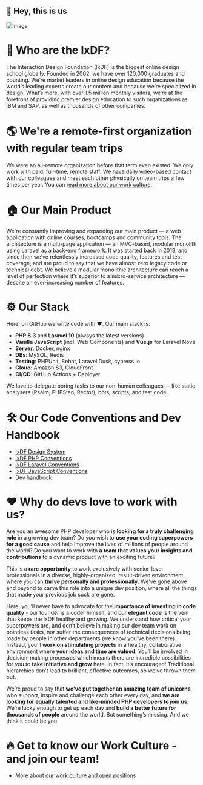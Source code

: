 ## 👋 Hey, this is us

![image](https://user-images.githubusercontent.com/2339481/145277915-3b4d53a4-24a0-4e1e-afa8-abdc21bbc819.jpg)

# 👤 Who are the IxDF?

The Interaction Design Foundation (IxDF) is the biggest online design school globally. Founded in 2002, we have over 120,000 graduates and counting. We’re market leaders in online design education because the world’s leading experts create our content and because we’re specialized in design. What’s more, with over 1.5 million monthly visitors, we’re at the forefront of providing premier design education to such organizations as IBM and SAP, as well as thousands of other companies. 

# 🌎 We're a remote-first organization with regular team trips
We were an all-remote organization before that term even existed. We only work with paid, full-time, remote staff. We have daily video-based contact with our colleagues and meet each other physically on team trips a few times per year. You can [read more about our work culture](https://www.interaction-design.org/about/careers).

# 🏠 Our Main Product

We're constantly improving and expanding our main product — a web application with online courses, bootcamps and community tools. The architecture is a multi-page application — an MVC-based, modular monolith using Laravel as a back-end framework. It was started back in 2013, and since then we’ve relentlessly increased code quality, features and test coverage, and are proud to say that we have almost zero legacy code or technical debt. We believe a modular monolithic architecture can reach a level of perfection where it’s superior to a micro-service architecture — despite an ever-increasing number of features.

# ⚙️ Our Stack

Here, on GitHub we write code with ❤️. Our main stack is:

- **PHP 8.3** and **Laravel 10** (always the latest versions)
- **Vanilla JavaScript** (incl. Web Components) and **Vue.js** for Laravel Nova
- **Server**: Docker, nginx
- **DBs**: MySQL, Redis
- **Testing**: PHPUnit, Behat, Laravel Dusk, cypress.io
- **Cloud**: Amazon S3, CloudFront
- **CI/CD**: GitHub Actions + Deployer

We love to delegate boring tasks to our non-human colleagues — like static analysers (Psalm, PHPStan, Rector), bots, scripts, and test code.

# 🛠 Our Code Conventions and Dev Handbook
 - [IxDF Design System](https://design-system.interaction-design.org/)
 - [IxDF PHP Conventions](https://handbook.interaction-design.org/development/library/back-end/conventions--php.html)
 - [IxDF Laravel Conventions](https://handbook.interaction-design.org/development/library/back-end/conventions--laravel.html)
 - [IxDF JavaScript Conventions](https://handbook.interaction-design.org/development/library/front-end/conventions--js.html)
 - [Dev handbook](https://handbook.interaction-design.org/)

# ❤️ Why do devs love to work with us?

Are you an awesome PHP developer who is **looking for a truly challenging role** in a growing dev team? Do you wish to **use your coding superpowers for a good cause** and help improve the lives of millions of people around the world? Do you want to work with **a team that values your insights and contributions** to a dynamic product with an exciting future? 

This is a **rare opportunity** to work exclusively with senior-level professionals in a diverse, highly-organized, result-driven environment where you can **thrive personally and professionally**. We’ve gone above and beyond to carve this role into a unique dev position, where all the things that made your previous job suck are gone.

Here, you’ll never have to advocate for the **importance of investing in code quality** - our founder is a coder himself, and our **elegant code** is the vein that keeps the IxDF healthy and growing. We understand how critical your superpowers are, and don’t believe in making our dev team work on pointless tasks, nor suffer the consequences of technical decisions being made by people in other departments (we know you’ve been there). Instead, you’ll **work on stimulating projects** in a healthy, collaborative environment where **your ideas and time are valued**. You’ll be involved in decision-making processes which means there are incredible possibilities for you to **take initiative and grow** here. In fact, it’s encouraged! Traditional hierarchies don’t lead to brilliant, effective outcomes, so we’ve thrown them out. 

We’re proud to say that **we’ve put together an amazing team of unicorns** who support, inspire and challenge each other every day, and **we are looking for equally talented and like-minded PHP developers to join us**. We’re lucky enough to get up each day and **build a better future for thousands of people** around the world. But something’s missing. And we think it could be you.

# 🔥 Get to know our Work Culture - and join our team! 
 - [More about our work culture and open positions](https://www.interaction-design.org/about/careers)
 
